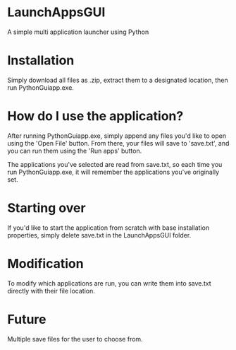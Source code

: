 # LaunchAppsGUI
A simple multi application launcher using Python

# Installation
Simply download all files as .zip, extract them to a designated location, then run PythonGuiapp.exe.
 
# How do I use the application?
After running PythonGuiapp.exe, simply append any files you'd like to open using the 'Open File' button. From there, your files will save to 'save.txt', and you can run them using the 'Run apps' button. 

The applications you've selected are read from save.txt, so each time you run PythonGuiapp.exe, it will remember the applications you've originally set.

# Starting over
If you'd like to start the application from scratch with base installation properties, simply delete save.txt in the LaunchAppsGUI folder. 

# Modification
To modify which applications are run, you can write them into save.txt directly with their file location.

# Future
Multiple save files for the user to choose from.
